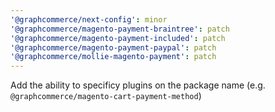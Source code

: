 ```yaml
---
'@graphcommerce/next-config': minor
'@graphcommerce/magento-payment-braintree': patch
'@graphcommerce/magento-payment-included': patch
'@graphcommerce/magento-payment-paypal': patch
'@graphcommerce/mollie-magento-payment': patch
---
```


Add the ability to specificy plugins on the package name (e.g. `@graphcommerce/magento-cart-payment-method`)
